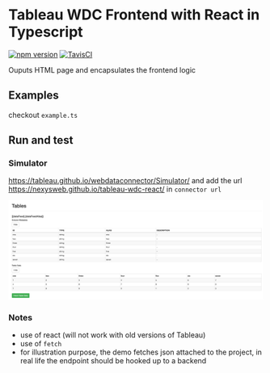 # Tableau WDC Frontend with React in Typescript

[![npm version](https://badge.fury.io/js/%40nexys%2Ftableau-wdc-react.svg)](https://www.npmjs.com/package/@nexys/tableau-wdc-react)
[![TavisCI](https://travis-ci.com/Nexysweb/tableau-wdc-react.svg?branch=master)](https://travis-ci.com/github/Nexysweb/tableau-wdc-react)

Ouputs HTML page and encapsulates the frontend logic

## Examples

checkout `example.ts`

## Run and test

### Simulator
https://tableau.github.io/webdataconnector/Simulator/ and add the url https://nexysweb.github.io/tableau-wdc-react/ in `connector url`

![Simulator screenshot](./simulator_screenshot.png)

### Notes

* use of react (will not work with old versions of Tableau)
* use of `fetch`
* for illustration purpose, the demo fetches json attached to the project, in real life the endpoint should be hooked up to a backend